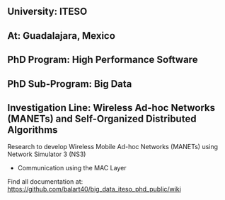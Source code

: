 ## University: ITESO
## At: Guadalajara, Mexico
## PhD Program: High Performance Software
## PhD Sub-Program: Big Data
## Investigation Line: Wireless Ad-hoc Networks (MANETs) and Self-Organized Distributed Algorithms

Research to develop Wireless Mobile Ad-hoc Networks (MANETs) using Network Simulator 3 (NS3)
*    Communication using the MAC Layer

Find all documentation at:  https://github.com/balart40/big_data_iteso_phd_public/wiki
